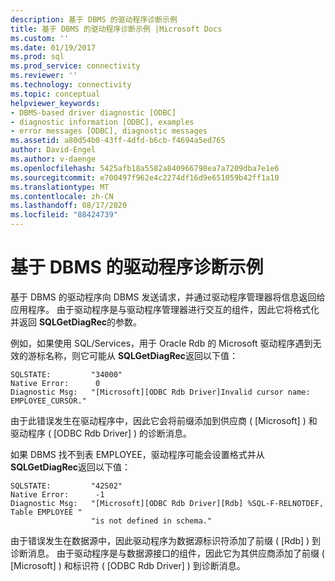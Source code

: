 ```yaml
---
description: 基于 DBMS 的驱动程序诊断示例
title: 基于 DBMS 的驱动程序诊断示例 |Microsoft Docs
ms.custom: ''
ms.date: 01/19/2017
ms.prod: sql
ms.prod_service: connectivity
ms.reviewer: ''
ms.technology: connectivity
ms.topic: conceptual
helpviewer_keywords:
- DBMS-based driver diagnostic [ODBC]
- diagnostic information [ODBC], examples
- error messages [ODBC], diagnostic messages
ms.assetid: a80d54b0-43ff-4dfd-b6cb-f4694a5ed765
author: David-Engel
ms.author: v-daenge
ms.openlocfilehash: 5425afb18a5582a840966798ea7a7209dba7e1e6
ms.sourcegitcommit: e700497f962e4c2274df16d9e651059b42ff1a10
ms.translationtype: MT
ms.contentlocale: zh-CN
ms.lasthandoff: 08/17/2020
ms.locfileid: "88424739"
---
```

# <a name="dbms-based-driver-diagnostic-example"></a>基于 DBMS 的驱动程序诊断示例
基于 DBMS 的驱动程序向 DBMS 发送请求，并通过驱动程序管理器将信息返回给应用程序。 由于驱动程序是与驱动程序管理器进行交互的组件，因此它将格式化并返回 **SQLGetDiagRec**的参数。  
  
 例如，如果使用 SQL/Services，用于 Oracle Rdb 的 Microsoft 驱动程序遇到无效的游标名称，则它可能从 **SQLGetDiagRec**返回以下值：  
  
```  
SQLSTATE:         "34000"  
Native Error:      0  
Diagnostic Msg:   "[Microsoft][ODBC Rdb Driver]Invalid cursor name: EMPLOYEE_CURSOR."  
```  
  
 由于此错误发生在驱动程序中，因此它会将前缀添加到供应商 ( [Microsoft] ) 和驱动程序 ( [ODBC Rdb Driver] ) 的诊断消息。  
  
 如果 DBMS 找不到表 EMPLOYEE，驱动程序可能会设置格式并从 **SQLGetDiagRec**返回以下值：  
  
```  
SQLSTATE:         "42S02"  
Native Error:      -1  
Diagnostic Msg:   "[Microsoft][ODBC Rdb Driver][Rdb] %SQL-F-RELNOTDEF, Table EMPLOYEE "  
                  "is not defined in schema."  
```  
  
 由于错误发生在数据源中，因此驱动程序为数据源标识符添加了前缀 ( [Rdb] ) 到诊断消息。 由于驱动程序是与数据源接口的组件，因此它为其供应商添加了前缀 ( [Microsoft] ) 和标识符 ( [ODBC Rdb Driver] ) 到诊断消息。
